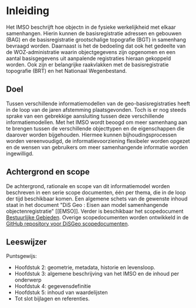 # Inleiding

Het IMSO beschrijft hoe objectn in de fysieke werkelijkheid met elkaar samenhangen. Hierin kunnen de basisregistratie adressen en gebouwen (BAG) en de basisregistratie grootschalige topografie (BGT) in samenhang bevraagd worden. Daarnaast is het de bedoeling dat ook het gedeelte van de WOZ-administratie waarin objectgegevens zijn opgenomen en een aantal basisgegevens uit aanpalende registraties hieraan gekoppeld worden. Ook zijn er belangrijke raakvlakken met de basisregistratie topografie (BRT) en het Nationaal Wegenbestand.

## Doel

Tussen verschillende informatiemodellen van de geo-basisregistraties heeft in de loop van de jaren afstemming plaatsgevonden. Toch is er nog steeds sprake van een gebrekkige aansluiting tussen deze verschillende informatiemodellen. Met het IMSO wordt beoogd om meer samenhang aan te brengen tussen de verschillende objecttypen en de eigenschappen die daarover worden bijgehouden. Hiermee kunnen bijhoudingsprocessen worden vereenvoudigd, de informatievoorziening flexibeler worden opgezet en de wensen van gebruikers om meer samenhangende informatie worden ingewilligd.

## Achtergrond en scope

De achtergrond, rationale en scope van dit informatiemodel worden beschreven in een serie scope documenten, één per thema, die in de loop der tijd beschikbaar komen. Een algemene schets van de gewenste inhoud staat in het document "DiS Geo : Eisen aan model samenhangende objectenregistratie" [[EMSO]]. Verder is beschikbaar het scopedocument [Bestuurlijke Gebieden](https://geonovum.github.io/disgeo-scope/bestuurlijkegebieden/). Overige scopedocumenten worden ontwikkeld in de [GitHub repository voor DiSGeo scopedocumenten](https://github.com/Geonovum/disgeo-scope/).

## Leeswijzer

Puntsgewijs:
 - Hoofdstuk 2: geometrie, metadata, historie en levensloop.
 - Hoofdstuk 3: algemene beschrijving van het IMSO en de inhoud per onderwerp
 - Hoofdstuk 4: gegevensdefinitie
 - Hoofdstuk 5: inhoud van waardelijsten
 - Tot slot bijlagen en referenties.